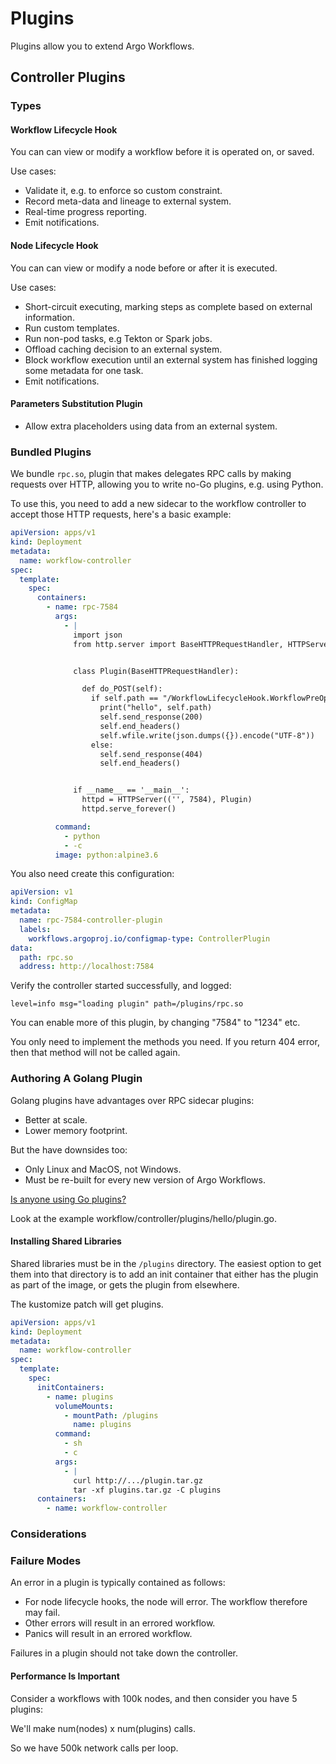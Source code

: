 # Plugins

Plugins allow you to extend Argo Workflows.

## Controller Plugins

### Types

#### Workflow Lifecycle Hook

You can can view or modify a workflow before it is operated on, or saved.

Use cases:

* Validate it, e.g. to enforce so custom constraint.
* Record meta-data and lineage to external system.
* Real-time progress reporting.
* Emit notifications.

#### Node Lifecycle Hook

You can can view or modify a node before or after it is executed.

Use cases:

* Short-circuit executing, marking steps as complete based on external information.
* Run custom templates.
* Run non-pod tasks, e.g Tekton or Spark jobs.
* Offload caching decision to an external system.
* Block workflow execution until an external system has finished logging some metadata for one task.
* Emit notifications.

#### Parameters Substitution Plugin

* Allow extra placeholders using data from an external system.

### Bundled Plugins

We bundle `rpc.so`, plugin that makes delegates RPC calls by making requests over HTTP, allowing you to write no-Go
plugins, e.g. using Python.

To use this, you need to add a new sidecar to the workflow controller to accept those HTTP requests, here's a basic
example:

```yaml
apiVersion: apps/v1
kind: Deployment
metadata:
  name: workflow-controller
spec:
  template:
    spec:
      containers:
        - name: rpc-7584
          args:
            - |
              import json
              from http.server import BaseHTTPRequestHandler, HTTPServer


              class Plugin(BaseHTTPRequestHandler):

                def do_POST(self):
                  if self.path == "/WorkflowLifecycleHook.WorkflowPreOperate":
                    print("hello", self.path)
                    self.send_response(200)
                    self.end_headers()
                    self.wfile.write(json.dumps({}).encode("UTF-8"))
                  else:
                    self.send_response(404)
                    self.end_headers()


              if __name__ == '__main__':
                httpd = HTTPServer(('', 7584), Plugin)
                httpd.serve_forever()

          command:
            - python
            - -c
          image: python:alpine3.6
```

You also need create this configuration:

```yaml
apiVersion: v1
kind: ConfigMap
metadata:
  name: rpc-7584-controller-plugin
  labels:
    workflows.argoproj.io/configmap-type: ControllerPlugin
data:
  path: rpc.so
  address: http://localhost:7584
```

Verify the controller started successfully, and logged:

```
level=info msg="loading plugin" path=/plugins/rpc.so
```

You can enable more of this plugin, by changing "7584" to "1234" etc.

You only need to implement the methods you need. If you return 404 error, then that method will not be called again.

### Authoring A Golang Plugin

Golang plugins have advantages over RPC sidecar plugins:

* Better at scale.
* Lower memory footprint.

But the have downsides too:

* Only Linux and MacOS, not Windows.
* Must be re-built for every new version of Argo Workflows.

[Is anyone using Go plugins?](https://www.google.com/search?client=safari&rls=en&q=is+anyone+using+go+plugins&ie=UTF-8&oe=UTF-8)

Look at the example workflow/controller/plugins/hello/plugin.go.

#### Installing Shared Libraries

Shared libraries must be in the `/plugins` directory. The easiest option to get them into that directory is to add an
init container that either has the plugin as part of the image, or gets the plugin from elsewhere.

The kustomize patch will get plugins.

```yaml
apiVersion: apps/v1
kind: Deployment
metadata:
  name: workflow-controller
spec:
  template:
    spec:
      initContainers:
        - name: plugins
          volumeMounts:
            - mountPath: /plugins
              name: plugins
          command:
            - sh
            - c
          args:
            - |
              curl http://.../plugin.tar.gz
              tar -xf plugins.tar.gz -C plugins
      containers:
        - name: workflow-controller
```

### Considerations

### Failure Modes

An error in a plugin is typically contained as follows:

* For node lifecycle hooks, the node will error. The workflow therefore may fail.
* Other errors will result in an errored workflow.
* Panics will result in an errored workflow.

Failures in a plugin should not take down the controller.

#### Performance Is Important

Consider a workflows with 100k nodes, and then consider you have 5 plugins:

We'll make num(nodes) x num(plugins) calls.

So we have 500k network calls per loop. 
